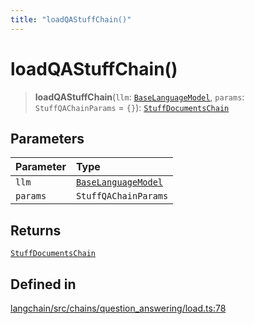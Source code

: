 ```yaml
---
title: "loadQAStuffChain()"
---
```


# loadQAStuffChain()

> **loadQAStuffChain**(`llm`: [`BaseLanguageModel`](../../base_language/classes/BaseLanguageModel.md), `params`: `StuffQAChainParams` = `{}`): [`StuffDocumentsChain`](../classes/StuffDocumentsChain.md)

## Parameters

| Parameter | Type                                                                    |
| :-------- | :---------------------------------------------------------------------- |
| `llm`     | [`BaseLanguageModel`](../../base_language/classes/BaseLanguageModel.md) |
| `params`  | `StuffQAChainParams`                                                    |

## Returns

[`StuffDocumentsChain`](../classes/StuffDocumentsChain.md)

## Defined in

[langchain/src/chains/question_answering/load.ts:78](https://github.com/hwchase17/langchainjs/blob/ddf2996/langchain/src/chains/question_answering/load.ts#L78)

